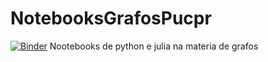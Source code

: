 # NotebooksGrafosPucpr
[![Binder](https://mybinder.org/badge_logo.svg)](https://mybinder.org/v2/gh/allanvobraun/NotebooksGrafosPucpr/master)
Nootebooks de python e julia na materia de grafos
